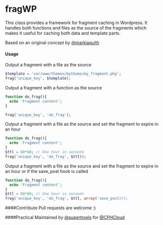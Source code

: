 fragWP
======

This class provides a framework for fragment caching in Wordpress. It handles both functions and files as the source of the fragments which makes it useful for caching both data and template parts.

Based on an original concept by [@markjaquith](http://github.com/markjaquith)

#### Usage
Output a fragment with a file as the source
```php
$template = 'var/www/themes/mytheme/my_fragment.php';
frag('unique_key', $template);
```

Output a fragment with a function as the source
```php
function do_frag(){
  echo 'Fragment content';
}

frag('unique_key', 'do_frag');
```

Output a fragment with a file as the source and set the fragment to expire in an hour
```php
function do_frag(){
  echo 'Fragment content';
}
$ttl = 60*60; // One hour in seconds
frag('unique_key', 'do_frag', $ttl));
```

Output a fragment with a file as the source and set the fragment to expire in an hour or if the save_post hook is called
```php
function do_frag(){
  echo 'Fragment content';
}
$ttl = 60*60; // One hour in seconds
frag('unique_key', 'do_frag', $ttl, array('save_post)));
```

####Contribute
Pull requests are welcome :)

####Practical
Maintained by [@supertroels](http://www.github.com/supertroels) for [@CPHCloud](http://www.github.com/CPHCloud)

